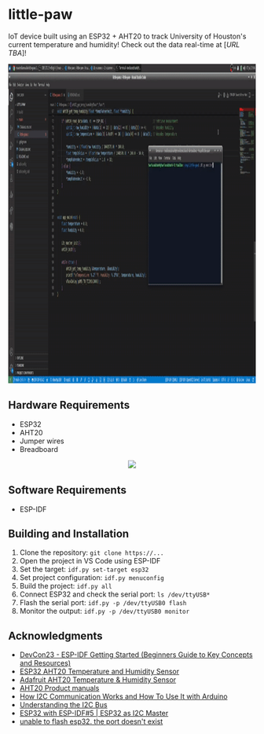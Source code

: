 # little-paw
IoT device built using an ESP32 + AHT20 to track University of Houston's current temperature and humidity! Check out the data real-time at [*URL TBA*]!

<div align="center">
    <img src="./output.gif" height="650px"><br />
</div>

## Hardware Requirements

*   ESP32
*   AHT20
*   Jumper wires
*   Breadboard

<div align="center">
    <img src="./wiring.png" width="400px"><br />
</div>

## Software Requirements

*   ESP-IDF

## Building and Installation

1.  Clone the repository: `git clone https://...`
2.  Open the project in VS Code using ESP-IDF
3.  Set the target: `idf.py set-target esp32`
4.  Set project configuration: `idf.py menuconfig`
5.  Build the project: `idf.py all`
6.  Connect ESP32 and check the serial port: `ls /dev/ttyUSB*`
7.  Flash the serial port: `idf.py -p /dev/ttyUSB0 flash`
8.  Monitor the output: `idf.py -p /dev/ttyUSB0 monitor`

## Acknowledgments

* [DevCon23 - ESP-IDF Getting Started (Beginners Guide to Key Concepts and Resources)](https://www.youtube.com/watch?v=J8zc8mMNKtc&ab_channel=EspressifSystems)
* [ESP32 AHT20 Temperature and Humidity Sensor](https://www.espboards.dev/sensors/aht20/#esp-idf)
* [Adafruit AHT20 Temperature & Humidity Sensor](https://learn.adafruit.com/adafruit-aht20/pinouts)
* [AHT20 Product manuals](https://files.seeedstudio.com/wiki/Grove-AHT20_I2C_Industrial_Grade_Temperature_and_Humidity_Sensor/AHT20-datasheet-2020-4-16.pdf)
* [How I2C Communication Works and How To Use It with Arduino](https://www.youtube.com/watch?v=6IAkYpmA1DQ&ab_channel=HowToMechatronics)
* [Understanding the I2C Bus](https://www.ti.com/lit/an/slva704/slva704.pdf?ts=1751928031170&ref_url=https%253A%252F%252Fwww.google.com%252F)
* [ESP32 with ESP-IDF#5 | ESP32 as I2C Master](https://www.youtube.com/watch?v=Snp6iTu1R7E&ab_channel=ltkdt)
* [unable to flash esp32. the port doesn't exist](https://stackoverflow.com/questions/73923341/unable-to-flash-esp32-the-port-doesnt-exist)
